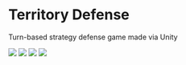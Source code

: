 # Territory Defense
Turn-based strategy defense game made via Unity

<img src="https://im4.ezgif.com/tmp/ezgif-4-70dd238bac2e.gif" />

<img src="https://static.wixstatic.com/media/fe31da_d8bdf2f3272549de84baea54935eb7c1~mv2.png/v1/fill/w_469,h_294,al_c,q_85,usm_0.66_1.00_0.01/TD_PNG.webp" />

<img src="https://static.wixstatic.com/media/fe31da_6ca1f21904db46baad4b049dbdc5b7ef~mv2.png/v1/fill/w_350,h_218,al_c,q_85,usm_0.66_1.00_0.01/stats_PNG.webp"/>

<img src="https://static.wixstatic.com/media/fe31da_bab5482adb2a4fe39a7573d96e33442d~mv2.png/v1/fill/w_351,h_218,al_c,q_85,usm_0.66_1.00_0.01/stat2_PNG.webp"/>
